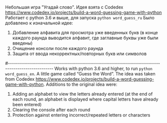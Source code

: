 Небольшая игра "Угадай слово". Идея взята с Codedex https://www.codedex.io/projects/build-a-word-guessing-game-with-python
Работает с python 3.6 и выше, для запуска ```python word_guess_ru```
Было добавлено к изначальной идее:
1) Добавление алфавита для просмотра уже введенных букв (в конце каждого раунда выводится алфавит, где заглавные буквы уже были введены)
2) Очищение консоли после каждого раунда
3) Защита от ввода некорректных/повторных букв или символов

#----------------------------------------------------------------------------------------------------
Works with python 3.6 and higher, to run ```python word_guess_en```.
A little game called “Guess the Word”. The idea was taken from Codedex https://www.codedex.io/projects/build-a-word-guessing-game-with-python.
Additions to the original idea were:
1) Adding an alphabet to view the letters already entered (at the end of each round, an alphabet is displayed where capital letters have already been entered)
2) Clearing the console after each round
3) Protection against entering incorrect/repeated letters or characters

